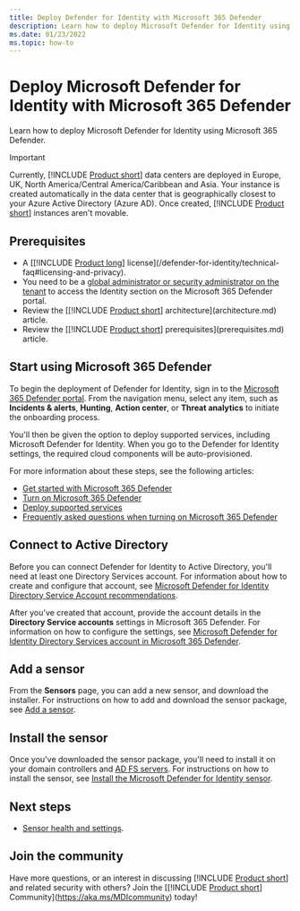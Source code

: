 ```yaml
---
title: Deploy Defender for Identity with Microsoft 365 Defender
description: Learn how to deploy Microsoft Defender for Identity using Microsoft 365 Defender
ms.date: 01/23/2022
ms.topic: how-to
---
```


# Deploy Microsoft Defender for Identity with Microsoft 365 Defender

Learn how to deploy Microsoft Defender for Identity using Microsoft 365 Defender.

> [!IMPORTANT]
> Currently, [!INCLUDE [Product short](includes/product-short.md)] data centers are deployed in Europe, UK, North America/Central America/Caribbean and Asia. Your instance is created automatically in the data center that is geographically closest to your Azure Active Directory (Azure AD). Once created, [!INCLUDE [Product short](includes/product-short.md)] instances aren't movable.

## Prerequisites

- A [[!INCLUDE [Product long](includes/product-long.md)] license](/defender-for-identity/technical-faq#licensing-and-privacy).
- You need to be a [global administrator or security administrator on the tenant](/azure/active-directory/users-groups-roles/directory-assign-admin-roles#available-roles) to access the Identity section on the Microsoft 365 Defender portal.
- Review the [[!INCLUDE [Product short](includes/product-short.md)] architecture](architecture.md) article.
- Review the [[!INCLUDE [Product short](includes/product-short.md)] prerequisites](prerequisites.md) article.

## Start using Microsoft 365 Defender

To begin the deployment of Defender for Identity, sign in to the [Microsoft 365 Defender portal](https://security.microsoft.com). From the navigation menu, select any item, such as **Incidents & alerts**, **Hunting**, **Action center**, or **Threat analytics** to initiate the onboarding process.

You'll then be given the option to deploy supported services, including Microsoft Defender for Identity. When you go to the Defender for Identity settings, the required cloud components will be auto-provisioned.

For more information about these steps, see the following articles:

- [Get started with Microsoft 365 Defender](/microsoft-365/security/defender/get-started)
- [Turn on Microsoft 365 Defender](/microsoft-365/security/defender/m365d-enable)
- [Deploy supported services](/microsoft-365/security/defender/deploy-supported-services)
- [Frequently asked questions when turning on Microsoft 365 Defender](/microsoft-365/security/defender/m365d-enable-faq)

## Connect to Active Directory

Before you can connect Defender for Identity to Active Directory, you'll need at least one Directory Services account. For information about how to create and configure that account, see [Microsoft Defender for Identity Directory Service Account recommendations](directory-service-accounts.md).

After you've created that account, provide the account details in the **Directory Service accounts** settings in Microsoft 365 Defender. For information on how to configure the settings, see [Microsoft Defender for Identity Directory Services account in Microsoft 365 Defender](/microsoft-365/security/defender-identity/directory-service-accounts).

## Add a sensor

From the **Sensors** page, you can add a new sensor, and download the installer. For instructions on how to add and download the sensor package, see [Add a sensor](/microsoft-365/security/defender-identity/sensor-health#add-a-sensor).

## Install the sensor

Once you've downloaded the sensor package, you'll need to install it on your domain controllers and [AD FS servers](active-directory-federation-services.md). For instructions on how to install the sensor, see [Install the Microsoft Defender for Identity sensor](install-step4.md).

## Next steps

- [Sensor health and settings](/microsoft-365/security/defender-identity/sensor-health).

## Join the community

Have more questions, or an interest in discussing [!INCLUDE [Product short](includes/product-short.md)] and related security with others? Join the [[!INCLUDE [Product short](includes/product-short.md)] Community](<https://aka.ms/MDIcommunity>) today!
